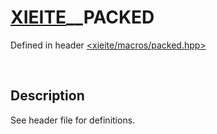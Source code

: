 # [XIEITE](../../macros.md)\_\_PACKED
Defined in header [<xieite/macros/packed.hpp>](../../include/xieite/macros/packed.hpp)

&nbsp;

## Description
See header file for definitions.

